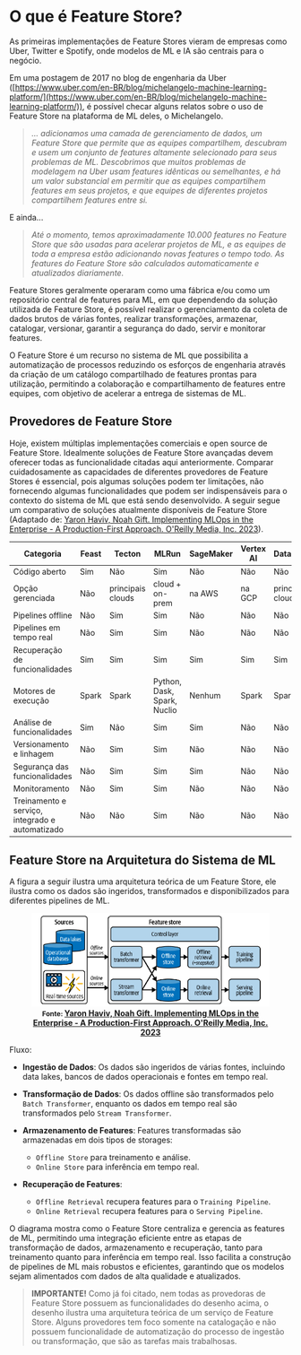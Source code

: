 # O que é Feature Store?

As primeiras implementações de Feature Stores vieram de empresas como Uber, Twitter e Spotify, onde modelos de ML e IA são centrais para o negócio. 

Em uma postagem de 2017 no blog de engenharia da Uber ([https://www.uber.com/en-BR/blog/michelangelo-machine-learning-platform/](https://www.uber.com/en-BR/blog/michelangelo-machine-learning-platform/)), é possível checar alguns relatos sobre o uso de Feature Store na plataforma de ML deles, o Michelangelo.

>  *... adicionamos uma camada de gerenciamento de dados, um Feature Store que permite que as equipes compartilhem, descubram e usem um conjunto de features altamente selecionado para seus problemas de ML. Descobrimos que muitos problemas de modelagem na Uber usam features idênticas ou semelhantes, e há um valor substancial em permitir que as equipes compartilhem features em seus projetos, e que equipes de diferentes projetos compartilhem features entre si.*

E ainda...

> *Até o momento, temos aproximadamente 10.000 features no Feature Store que são usadas ​​para acelerar projetos de ML, e as equipes de toda a empresa estão adicionando novas features o tempo todo. As features do Feature Store são calculados automaticamente e atualizados diariamente.*

Feature Stores geralmente operaram como uma fábrica e/ou como um repositório central de features para ML, em que dependendo da solução utilizada de Feature Store, é possível realizar o gerenciamento da coleta de dados brutos de várias fontes, realizar transformações, armazenar, catalogar, versionar, garantir a segurança do dado, servir e monitorar features. 

O Feature Store é um recurso no sistema de ML que possibilita a automatização de processos reduzindo os esforços de engenharia através da criação de um catálogo compartilhado de features prontas para utilização, permitindo a colaboração e compartilhamento de features entre equipes, com objetivo de acelerar a entrega de sistemas de ML. 

## Provedores de Feature Store

Hoje, existem múltiplas implementações comerciais e open source de Feature Store. Idealmente soluções de Feature Store avançadas devem oferecer todas as funcionalidade citadas aqui anteriormente. Comparar cuidadosamente as capacidades de diferentes provedores de Feature Stores é essencial, pois algumas soluções podem ter limitações, não fornecendo algumas funcionalidades que podem ser indispensáveis para o contexto do sistema de ML que está sendo desenvolvido. A seguir segue um comparativo de soluções atualmente disponíveis de Feature Store (Adaptado de: [Yaron Haviv, Noah Gift. Implementing MLOps in the Enterprise - A Production-First Approach. O'Reilly Media, Inc. 2023](https://www.oreilly.com/library/view/implementing-mlops-in/9781098136574/)).

| Categoria                                         | Feast                                    | Tecton            | MLRun                              | SageMaker    | Vertex AI      | Databricks        | HopsWorks            |
|---------------------------------------------------|------------------------------------------|-------------------|------------------------------------|--------------|----------------|-------------------|----------------------|
| Código aberto                                     | Sim                                      | Não               | Sim                                | Não          | Não            | Não               | Sim                  |
| Opção gerenciada                                  | Não                                      | principais clouds | cloud + on-prem                   | na AWS       | na GCP         | principais clouds | cloud + on-prem      |
| Pipelines offline                                 | Não                                      | Sim               | Sim                                | Não          | Não            | Não               | Sim                  |
| Pipelines em tempo real                           | Não                                      | Sim               | Sim                                | Não          | Não            | Não               | Não                  |
| Recuperação de funcionalidades                    | Sim                                      | Sim               | Sim                                | Sim          | Sim            | Sim               | Sim                  |
| Motores de execução                               | Spark                                    | Spark             | Python, Dask, Spark, Nuclio        | Nenhum       | Spark          | Spark             | Spark, Flink         |
| Análise de funcionalidades                        | Sim                                      | Não               | Sim                                | Sim          | Não            | Não               | Sim                  |
| Versionamento e linhagem                          | Não                                      | Sim               | Sim                                | Não          | Não            | Não               | Sim                  |
| Segurança das funcionalidades                     | Não                                      | Sim               | Sim                                | Sim          | Não            | Não               | Não                  |
| Monitoramento                                     | Não                                      | Sim               | Sim                                | Não          | Não            | Não               | Sim                  |
| Treinamento e serviço, integrado e automatizado   | Não                                      | Não               | Sim                                | Não          | Não            | Não               | Sim                  |

## Feature Store na Arquitetura do Sistema de ML

A figura a seguir ilustra uma arquitetura teórica de um Feature Store, ele ilustra como os dados são ingeridos, transformados e disponibilizados para diferentes pipelines de ML.

<div align="center">
  <figure>
    <img src="fs_ml_system.png" alt="Feature Store no sistema de ML">
    <figcaption style="font-size: 12px; font-weight: bold;">
      Fonte: <a href="https://www.oreilly.com/library/view/implementing-mlops-in/9781098136574/" style="font-size: 14px; font-weight: bold;">Yaron Haviv, Noah Gift. Implementing MLOps in the Enterprise - A Production-First Approach. O'Reilly Media, Inc. 2023</a>
    </figcaption>
  </figure>
</div>

Fluxo:

- **Ingestão de Dados**: Os dados são ingeridos de várias fontes, incluindo data lakes, bancos de dados operacionais e fontes em tempo real.

- **Transformação de Dados**: Os dados offline são transformados pelo `Batch Transformer`, enquanto os dados em tempo real são transformados pelo `Stream Transformer`.

- **Armazenamento de Features**: Features transformadas são armazenadas em dois tipos de storages:
  - `Offline Store` para treinamento e análise.
  - `Online Store` para inferência em tempo real.

- **Recuperação de Features**:
  - `Offline Retrieval` recupera features para o `Training Pipeline`.
  - `Online Retrieval` recupera features para o `Serving Pipeline`.

O diagrama mostra como o Feature Store centraliza e gerencia as features de ML, permitindo uma integração eficiente entre as etapas de transformação de dados, armazenamento e recuperação, tanto para treinamento quanto para inferência em tempo real. Isso facilita a construção de pipelines de ML mais robustos e eficientes, garantindo que os modelos sejam alimentados com dados de alta qualidade e atualizados.

> **IMPORTANTE!** Como já foi citado, nem todas as provedoras de Feature Store possuem as funcionalidades do desenho acima, o desenho ilustra uma arquitetura teórica de um serviço de Feature Store. Alguns provedores tem foco somente na catalogação e não possuem funcionalidade de automatização do processo de ingestão ou transformação, que são as tarefas mais trabalhosas.
